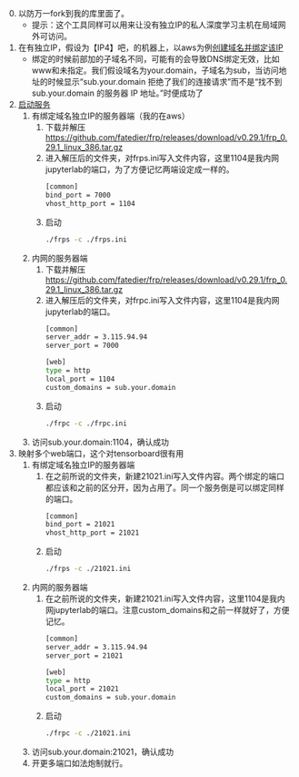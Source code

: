 0. 以防万一fork到我的库里面了。
     * 提示：这个工具同样可以用来让没有独立IP的私人深度学习主机在局域网外可访问。
1. 在有独立IP，假设为【IP4】吧，的机器上，以aws为例[创建域名并绑定该IP](https://aws.amazon.com/cn/getting-started/tutorials/get-a-domain/)
      * 绑定的时候前部加的子域名不同，可能有的会导致DNS绑定无效，比如www和未指定。我们假设域名为your.domain，子域名为sub，当访问地址的时候显示“sub.your.domain 拒绝了我们的连接请求”而不是“找不到 sub.your.domain 的服务器 IP 地址。”时便成功了
2. [启动服务](https://github.com/RayXu14/frp/blob/master/README_zh.md)
    1. 有绑定域名独立IP的服务器端（我的在aws）
        1. 下载并解压 https://github.com/fatedier/frp/releases/download/v0.29.1/frp_0.29.1_linux_386.tar.gz
        2. 进入解压后的文件夹，对frps.ini写入文件内容，这里1104是我内网jupyterlab的端口，为了方便记忆两端设定成一样的。
            ```bash
            [common]
            bind_port = 7000
            vhost_http_port = 1104
            ```
        3. 启动
            ```bash
            ./frps -c ./frps.ini
            ```
    2. 内网的服务器端
        1. 下载并解压 https://github.com/fatedier/frp/releases/download/v0.29.1/frp_0.29.1_linux_386.tar.gz
        2. 进入解压后的文件夹，对frpc.ini写入文件内容，这里1104是我内网jupyterlab的端口。
            ```bash
            [common]
            server_addr = 3.115.94.94
            server_port = 7000

            [web]
            type = http
            local_port = 1104
            custom_domains = sub.your.domain
            ```
        3. 启动
            ```bash
            ./frpc -c ./frpc.ini
            ```
    3. 访问sub.your.domain:1104，确认成功
3. 映射多个web端口，这个对tensorboard很有用
    1. 有绑定域名独立IP的服务器端
        1. 在之前所说的文件夹，新建21021.ini写入文件内容。两个绑定的端口都应该和之前的区分开，因为占用了。同一个服务倒是可以绑定同样的端口。
            ```bash
            [common]
            bind_port = 21021
            vhost_http_port = 21021
            ```
        2. 启动
            ```bash
            ./frps -c ./21021.ini
            ```
    2. 内网的服务器端
        1. 在之前所说的文件夹，新建21021.ini写入文件内容，这里1104是我内网jupyterlab的端口。注意custom_domains和之前一样就好了，方便记忆。
            ```bash
            [common]
            server_addr = 3.115.94.94
            server_port = 21021

            [web]
            type = http
            local_port = 21021
            custom_domains = sub.your.domain
            ```
        2. 启动
            ```bash
            ./frpc -c ./21021.ini
            ```
    3. 访问sub.your.domain:21021，确认成功
   4. 开更多端口如法炮制就行。
